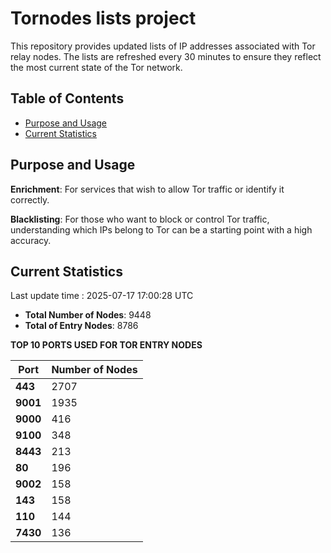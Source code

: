 # Tornodes lists project

This repository provides updated lists of IP addresses associated with Tor relay nodes. The lists are refreshed every 30 minutes to ensure they reflect the most current state of the Tor network.

## Table of Contents

- [Purpose and Usage](#purpose-and-usage)
- [Current Statistics](#current-statistics)


## Purpose and Usage

**Enrichment**: For services that wish to allow Tor traffic or identify it correctly.

**Blacklisting**: For those who want to block or control Tor traffic, understanding which IPs belong to Tor can be a starting point with a high accuracy.

## Current Statistics

Last update time : 2025-07-17 17:00:28 UTC

- **Total Number of Nodes**: 9448
- **Total of Entry Nodes**: 8786

**TOP 10 PORTS USED FOR TOR ENTRY NODES**

| **Port** | **Number of Nodes** |
|------|-----------------|
| **443**   | 2707  |
| **9001**   | 1935  |
| **9000**   | 416  |
| **9100**   | 348  |
| **8443**   | 213  |
| **80**   | 196  |
| **9002**   | 158  |
| **143**   | 158  |
| **110**   | 144  |
| **7430**   | 136  |

